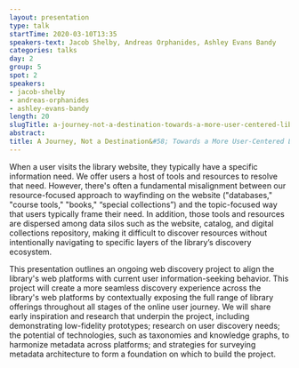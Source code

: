 ```yaml
---
layout: presentation
type: talk
startTime: 2020-03-10T13:35
speakers-text: Jacob Shelby, Andreas Orphanides, Ashley Evans Bandy
categories: talks
day: 2
group: 5
spot: 2
speakers:
- jacob-shelby
- andreas-orphanides
- ashley-evans-bandy
length: 20
slugTitle: a-journey-not-a-destination-towards-a-more-user-centered-library-discovery-experience
abstract:
title: A Journey, Not a Destination&#58; Towards a More User-Centered Library Discovery Experience
---
```

When a user visits the library website, they typically have a specific information need. We offer users a host of tools and resources to resolve that need. However, there's often a fundamental misalignment between our resource-focused approach to wayfinding on the website ("databases," "course tools," "books," “special collections”) and the topic-focused way that users typically frame their need. In addition, those tools and resources are dispersed among data silos such as the website, catalog, and digital collections repository, making it difficult to discover resources without intentionally navigating to specific layers of the library’s discovery ecosystem.

This presentation outlines an ongoing web discovery project to align the library's web platforms with current user information-seeking behavior. This project will create a more seamless discovery experience across the library's web platforms by contextually exposing the full range of library offerings throughout all stages of the online user journey. We will share early inspiration and research that underpin the project, including demonstrating low-fidelity prototypes; research on user discovery needs; the potential of technologies, such as taxonomies and knowledge graphs, to harmonize metadata across platforms; and strategies for surveying metadata architecture to form a foundation on which to build the project.
